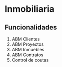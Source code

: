 # Inmobiliaria

## Funcionalidades 
1. ABM Clientes
1. ABM Proyectos
1. ABM Inmuebles
1. ABM Contratos
1. Control de coutas